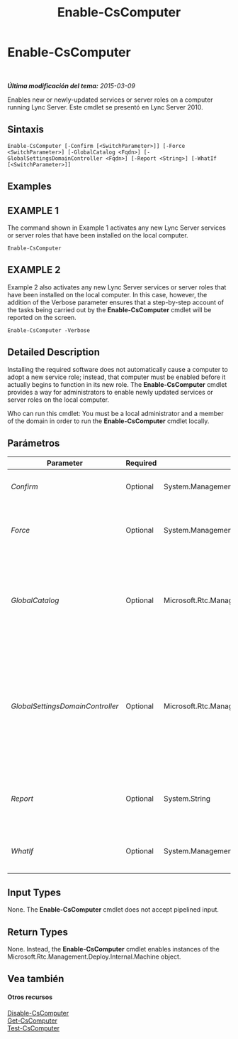 ﻿---
title: Enable-CsComputer
TOCTitle: Enable-CsComputer
ms:assetid: ac014030-4cd0-4503-b70e-12ab5b0ec34b
ms:mtpsurl: https://technet.microsoft.com/es-es/library/Gg412815(v=OCS.15)
ms:contentKeyID: 48276335
ms.date: 01/07/2017
mtps_version: v=OCS.15
ms.translationtype: HT
---

# Enable-CsComputer

 

_**Última modificación del tema:** 2015-03-09_

Enables new or newly-updated services or server roles on a computer running Lync Server. Este cmdlet se presentó en Lync Server 2010.

## Sintaxis

    Enable-CsComputer [-Confirm [<SwitchParameter>]] [-Force <SwitchParameter>] [-GlobalCatalog <Fqdn>] [-GlobalSettingsDomainController <Fqdn>] [-Report <String>] [-WhatIf [<SwitchParameter>]]

## Examples

## EXAMPLE 1

The command shown in Example 1 activates any new Lync Server services or server roles that have been installed on the local computer.

    Enable-CsComputer

## EXAMPLE 2

Example 2 also activates any new Lync Server services or server roles that have been installed on the local computer. In this case, however, the addition of the Verbose parameter ensures that a step-by-step account of the tasks being carried out by the **Enable-CsComputer** cmdlet will be reported on the screen.

    Enable-CsComputer -Verbose

## Detailed Description

Installing the required software does not automatically cause a computer to adopt a new service role; instead, that computer must be enabled before it actually begins to function in its new role. The **Enable-CsComputer** cmdlet provides a way for administrators to enable newly updated services or server roles on the local computer.

Who can run this cmdlet: You must be a local administrator and a member of the domain in order to run the **Enable-CsComputer** cmdlet locally.

## Parámetros


<table>
<colgroup>
<col style="width: 25%" />
<col style="width: 25%" />
<col style="width: 25%" />
<col style="width: 25%" />
</colgroup>
<thead>
<tr class="header">
<th>Parameter</th>
<th>Required</th>
<th>Type</th>
<th>Description</th>
</tr>
</thead>
<tbody>
<tr class="odd">
<td><p><em>Confirm</em></p></td>
<td><p>Optional</p></td>
<td><p>System.Management.Automation.SwitchParameter</p></td>
<td><p>Se le pedirá confirmación antes de ejecutar el comando.</p></td>
</tr>
<tr class="even">
<td><p><em>Force</em></p></td>
<td><p>Optional</p></td>
<td><p>System.Management.Automation.SwitchParameter</p></td>
<td><p>Suppresses the display of any non-fatal error message that might occur when running the command.</p></td>
</tr>
<tr class="odd">
<td><p><em>GlobalCatalog</em></p></td>
<td><p>Optional</p></td>
<td><p>Microsoft.Rtc.Management.Deploy.Fqdn</p></td>
<td><p>Fully qualified domain name (FQDN) of a global catalog server in your domain. This parameter is not required if you are running the <strong>Enable-CsComputer</strong> cmdlet on a computer with an account in your domain.</p></td>
</tr>
<tr class="even">
<td><p><em>GlobalSettingsDomainController</em></p></td>
<td><p>Optional</p></td>
<td><p>Microsoft.Rtc.Management.Deploy.Fqdn</p></td>
<td><p>FQDN of a domain controller where global settings are stored. If global settings are stored in the System container in Active Directory, then this parameter must point to the root domain controller. If global settings are stored in the Configuration container, then any domain controller can be used and this parameter can be omitted.</p></td>
</tr>
<tr class="odd">
<td><p><em>Report</em></p></td>
<td><p>Optional</p></td>
<td><p>System.String</p></td>
<td><p>Enables you to specify a file path for the log file created when the cmdlet runs. For example: -Report &quot;C:\Logs\EnableComputer.html&quot;</p></td>
</tr>
<tr class="even">
<td><p><em>WhatIf</em></p></td>
<td><p>Optional</p></td>
<td><p>System.Management.Automation.SwitchParameter</p></td>
<td><p>Describe qué sucedería si se ejecutara el comando sin ejecutarlo realmente.</p></td>
</tr>
</tbody>
</table>


## Input Types

None. The **Enable-CsComputer** cmdlet does not accept pipelined input.

## Return Types

None. Instead, the **Enable-CsComputer** cmdlet enables instances of the Microsoft.Rtc.Management.Deploy.Internal.Machine object.

## Vea también

#### Otros recursos

[Disable-CsComputer](disable-cscomputer.md)  
[Get-CsComputer](get-cscomputer.md)  
[Test-CsComputer](test-cscomputer.md)

